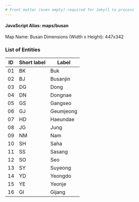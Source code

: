 ```yaml
---
# Front matter (even empty) required for Jekyll to process
---
```


#### JavaScript Alias: maps/busan

Map Name: Busan
Dimensions (Width x Height): 447x342






### List of Entities

ID | Short label | Label
---|---|---|
01|BK|Buk
02|BJ|Busanjin
03|DG|Dong
04|DN|Dongnae
05|GS|Gangseo
06|GJ|Geumjeong
07|HD|Haeundae
08|JG|Jung
09|NM|Nam
10|SH|Saha
11|SS|Sasang
12|SO|Seo
13|SY|Suyeong
14|YD|Yeongdo
15|YE|Yeonje
16|GI|Gijang